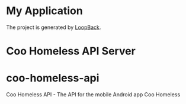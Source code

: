 # My Application

The project is generated by [LoopBack](http://loopback.io).

# Coo Homeless API Server

# coo-homeless-api
Coo Homeless API - The API for the mobile Android app Coo Homeless
